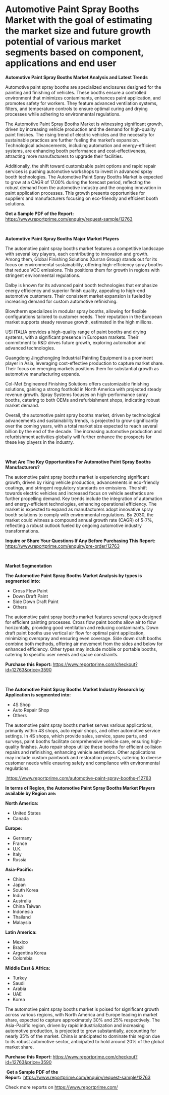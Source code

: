 <p><h1>Automotive Paint Spray Booths Market with the goal of estimating the market size and future growth potential of various market segments based on component, applications and end user</h1></p><p><strong>Automotive Paint Spray Booths Market Analysis and Latest Trends</strong></p>
<p><p>Automotive paint spray booths are specialized enclosures designed for the painting and finishing of vehicles. These booths ensure a controlled environment that minimizes contaminants, enhances paint application, and promotes safety for workers. They feature advanced ventilation systems, filters, and temperature controls to ensure optimal curing and drying processes while adhering to environmental regulations.</p><p>The Automotive Paint Spray Booths Market is witnessing significant growth, driven by increasing vehicle production and the demand for high-quality paint finishes. The rising trend of electric vehicles and the necessity for sustainable practices are further fueling the market’s expansion. Technological advancements, including automation and energy-efficient systems, are enhancing booth performance and cost-effectiveness, attracting more manufacturers to upgrade their facilities.</p><p>Additionally, the shift toward customizable paint options and rapid repair services is pushing automotive workshops to invest in advanced spray booth technologies. The Automotive Paint Spray Booths Market is expected to grow at a CAGR of 17.00% during the forecast period, reflecting the robust demand from the automotive industry and the ongoing innovation in paint application processes. This growth presents opportunities for suppliers and manufacturers focusing on eco-friendly and efficient booth solutions.</p></p>
<p><strong>Get a Sample PDF of the Report:&nbsp;</strong> <a href="https://www.reportprime.com/enquiry/request-sample/12763?utm_campaign=2264&utm_medium=2&utm_source=Github&utm_content=ia&utm_term=19032025&utm_id=automotive-paint-spray-booths">https://www.reportprime.com/enquiry/request-sample/12763</a></p>
<p>&nbsp;</p>
<p><strong>Automotive Paint Spray Booths Major Market Players</strong></p>
<p><p>The automotive paint spray booths market features a competitive landscape with several key players, each contributing to innovation and growth. Among them, Global Finishing Solutions (Curran Group) stands out for its focus on environmental sustainability, offering high-efficiency spray booths that reduce VOC emissions. This positions them for growth in regions with stringent environmental regulations.</p><p>Dalby is known for its advanced paint booth technologies that emphasize energy efficiency and superior finish quality, appealing to high-end automotive customers. Their consistent market expansion is fueled by increasing demand for custom automotive refinishing.</p><p>Blowtherm specializes in modular spray booths, allowing for flexible configurations tailored to customer needs. Their reputation in the European market supports steady revenue growth, estimated in the high millions.</p><p>USI ITALIA provides a high-quality range of paint booths and drying systems, with a significant presence in European markets. Their commitment to R&D drives future growth, exploring automation and advanced technologies.</p><p>Guangdong Jingzhongjing Industrial Painting Equipment is a prominent player in Asia, leveraging cost-effective production to capture market share. Their focus on emerging markets positions them for substantial growth as automotive manufacturing expands.</p><p>Col-Met Engineered Finishing Solutions offers customizable finishing solutions, gaining a strong foothold in North America with projected steady revenue growth. Spray Systems focuses on high-performance spray booths, catering to both OEMs and refurbishment shops, indicating robust market demand.</p><p>Overall, the automotive paint spray booths market, driven by technological advancements and sustainability trends, is projected to grow significantly over the coming years, with a total market size expected to reach several billion by the end of the decade. The increasing automotive production and refurbishment activities globally will further enhance the prospects for these key players in the industry.</p></p>
<p>&nbsp;</p>
<p><strong>What Are The Key Opportunities For Automotive Paint Spray Booths Manufacturers?</strong></p>
<p><p>The automotive paint spray booths market is experiencing significant growth, driven by rising vehicle production, advancements in eco-friendly coatings, and stringent regulatory standards on emissions. The shift towards electric vehicles and increased focus on vehicle aesthetics are further propelling demand. Key trends include the integration of automation and energy-efficient technologies, enhancing operational efficiency. The market is expected to expand as manufacturers adopt innovative spray booth solutions to comply with environmental regulations. By 2030, the market could witness a compound annual growth rate (CAGR) of 5-7%, reflecting a robust outlook fueled by ongoing automotive industry transformations.</p></p>
<p><strong>Inquire or Share Your Questions If Any Before Purchasing This Report:</strong> <a href="https://www.reportprime.com/enquiry/pre-order/12763?utm_campaign=2264&utm_medium=2&utm_source=Github&utm_content=ia&utm_term=19032025&utm_id=automotive-paint-spray-booths">https://www.reportprime.com/enquiry/pre-order/12763</a></p>
<p>&nbsp;</p>
<p><strong>Market Segmentation</strong></p>
<p><strong>The Automotive Paint Spray Booths Market Analysis by types is segmented into:</strong></p>
<p><ul><li>Cross Flow Paint</li><li>Down Draft Paint</li><li>Side Down Draft Paint</li><li>Others</li></ul></p>
<p><p>The automotive paint spray booths market features several types designed for efficient painting processes. Cross flow paint booths allow air to flow horizontally, providing good ventilation and reducing contaminants. Down draft paint booths use vertical air flow for optimal paint application, minimizing overspray and ensuring even coverage. Side down draft booths combine both methods, offering air movement from the sides and below for enhanced efficiency. Other types may include mobile or portable booths, catering to specific user needs and space constraints.</p></p>
<p><strong>Purchase this Report:&nbsp;</strong><a href="https://www.reportprime.com/checkout?id=12763&price=3590&utm_campaign=2264&utm_medium=2&utm_source=Github&utm_content=ia&utm_term=19032025&utm_id=automotive-paint-spray-booths">https://www.reportprime.com/checkout?id=12763&price=3590</a></p>
<p>&nbsp;</p>
<p><strong>The Automotive Paint Spray Booths Market Industry Research by Application is segmented into:</strong></p>
<p><ul><li>4S Shop</li><li>Auto Repair Shop</li><li>Others</li></ul></p>
<p><p>The automotive paint spray booths market serves various applications, primarily within 4S shops, auto repair shops, and other automotive service settings. In 4S shops, which provide sales, service, spare parts, and surveys, paint booths facilitate comprehensive vehicle care, ensuring high-quality finishes. Auto repair shops utilize these booths for efficient collision repairs and refinishing, enhancing vehicle aesthetics. Other applications may include custom paintwork and restoration projects, catering to diverse customer needs while ensuring safety and compliance with environmental regulations.</p></p>
<p><a href="https://www.reportprime.com/automotive-paint-spray-booths-r12763?utm_campaign=2264&utm_medium=2&utm_source=Github&utm_content=ia&utm_term=19032025&utm_id=automotive-paint-spray-booths">&nbsp;https://www.reportprime.com/automotive-paint-spray-booths-r12763</a></p>
<p><strong>In terms of Region, the Automotive Paint Spray Booths Market Players available by Region are:</strong></p>
<p>
    <p> <strong> North America: </strong>
        <ul>
            <li>United States</li>
            <li>Canada</li>
        </ul>
        </p> 
    <p> <strong> Europe: </strong>
        <ul>
            <li>Germany</li>
            <li>France</li>
            <li>U.K.</li>
            <li>Italy</li>
            <li>Russia</li>
        </ul>
        </p> 
    <p> <strong> Asia-Pacific: </strong>
        <ul>
            <li>China</li>
            <li>Japan</li>
            <li>South Korea</li>
            <li>India</li>
            <li>Australia</li>
            <li>China Taiwan</li>
            <li>Indonesia</li>
            <li>Thailand</li>
            <li>Malaysia</li>
        </ul>
        </p> 
    <p> <strong> Latin America: </strong>
        <ul>
            <li>Mexico</li>
            <li>Brazil</li>
            <li>Argentina Korea</li>
            <li>Colombia</li>
        </ul>
        </p> 
    <p> <strong> Middle East & Africa: </strong>
        <ul>
            <li>Turkey</li>
            <li>Saudi</li>
            <li>Arabia</li>
            <li>UAE</li>
            <li>Korea</li>
        </ul>
    </p>
    </p>
<p><p>The automotive paint spray booths market is poised for significant growth across various regions, with North America and Europe leading in market share, expected to capture approximately 30% and 25% respectively. The Asia-Pacific region, driven by rapid industrialization and increasing automotive production, is projected to grow substantially, accounting for nearly 35% of the market. China is anticipated to dominate this region due to its robust automotive sector, anticipated to hold around 20% of the global market share.</p></p>
<p><strong>Purchase this Report: </strong><a href="https://www.reportprime.com/checkout?id=12763&price=3590&utm_campaign=2264&utm_medium=2&utm_source=Github&utm_content=ia&utm_term=19032025&utm_id=automotive-paint-spray-booths">https://www.reportprime.com/checkout?id=12763&price=3590</a></p>
<p>&nbsp;<strong>Get a Sample PDF of the Report:&nbsp;&nbsp;</strong><a href="https://www.reportprime.com/enquiry/request-sample/12763?utm_campaign=2264&utm_medium=2&utm_source=Github&utm_content=ia&utm_term=19032025&utm_id=automotive-paint-spray-booths">https://www.reportprime.com/enquiry/request-sample/12763</a></p>
<p><strong></strong></p>
<p>Check more reports on <a href="https://www.reportprime.com/?utm_campaign=2264&utm_medium=2&utm_source=Github&utm_content=ia&utm_term=19032025&utm_id=automotive-paint-spray-booths">https://www.reportprime.com/</a></p>